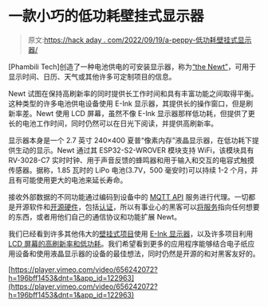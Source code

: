# 一款小巧的低功耗壁挂式显示器

> 原文:[https://hack aday . com/2022/09/19/a-peppy-低功耗壁挂式显示器/](https://hackaday.com/2022/09/19/a-peppy-low-power-wall-mounted-display/)

[Phambili Tech]创造了一种电池供电的可安装显示器，称为[“the Newt”](https://github.com/Phambili-Tech/Newt_Display)，可用于显示时间、日历、天气或其他许多可定制项目的信息。

Newt 试图在保持高刷新率的同时提供长工作时间和具有丰富功能之间取得平衡。这种类型的许多电池供电设备使用 E-Ink 显示器，其提供长的操作窗口，但是刷新率差。Newt 使用 LCD 屏幕，虽然不像 E-Ink 显示器那样低功耗，但提供了更长的电池工作时间，同时仍然可以在日光下阅读，并提供高刷新率。

显示器本身是一个 2.7 英寸 240×400 夏普“像素内存”液晶显示器，在低功耗下提供生动的显示。Newt 通过其 ESP32-S2-WROVER 模块支持 WiFi，该模块具有 RV-3028-C7 实时时钟、用于声音反馈的蜂鸣器和用于输入和交互的电容式触摸传感器。据称，1.85 瓦时的 LiPo 电池(3.7V，500 毫安时)可以持续 1-2 个月，并且有可能使用更大的电池来延长寿命。

接收外部数据的不同功能通过编码到设备中的 [MQTT API](https://github.com/Phambili-Tech/Newt_Display/wiki/MQTT-API-Summary) 服务进行代理。一切都是开源软件和[开源硬件](https://github.com/Phambili-Tech/Newt_Display_Hardware)，包括[认证](https://certification.oshwa.org/us002116.html)，所以有事业心的黑客可以[将](https://github.com/Phambili-Tech/Newt_Display/blob/master/examples/Newt/Newt.ino)[服务](https://github.com/Phambili-Tech/Newt_Display/blob/master/src/Newt_Cloud/Newt_APIs.js)指向任何想要的东西，或者用他们自己的通信协议和功能扩展 Newt。

我们已经看到许多其他伟大的[壁挂式项目](https://hackaday.com/2020/11/03/e-paper-weather-display-is-a-great-base-to-build-from/)使用 [E-Ink 显示器](https://hackaday.com/2020/11/27/repurposing-large-electronic-price-tags/)，以及许多项目利用 [LCD 屏幕的高刷新率和低功耗](https://hackaday.com/2020/01/30/sma-q2-smart-watch-is-completely-hackable/)。我们希望看到更多的应用程序能够结合电子纸应用设备和使用液晶显示器的设备的最佳想法，同时仍然是开源的和对黑客友好的。

[https://player.vimeo.com/video/656242072?h=196bff1453&dnt=1&app_id=122963](https://player.vimeo.com/video/656242072?h=196bff1453&dnt=1&app_id=122963)